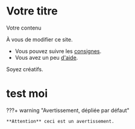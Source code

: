 # Votre titre

Votre contenu

À vous de modifier ce site.

- Vous pouvez suivre les [consignes](Consignes.md).
- Vous avez un peu [d'aide](aide-mémoire.md).

Soyez créatifs.

# test moi

???+ warning "Avertissement, dépliée par défaut"

    **Attention** ceci est un avertissement. 